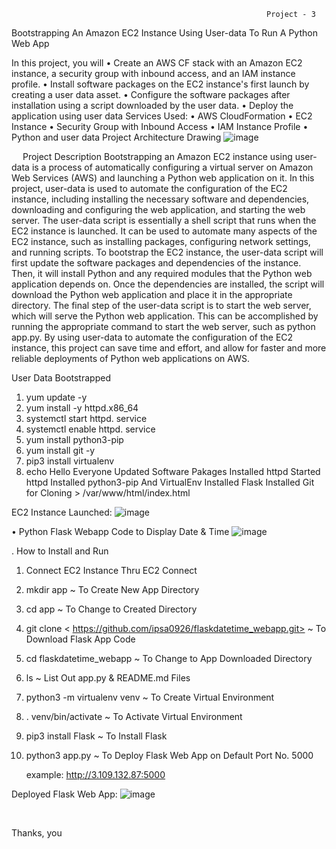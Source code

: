                                                              Project - 3 
 Bootstrapping An Amazon EC2 Instance Using User-data To Run A Python Web App

In this project, you will
•	Create an AWS CF stack with an Amazon EC2 instance, a security group with inbound access, and an IAM instance profile.
•	Install software packages on the EC2 instance's first launch by creating a user data asset.
•	Configure the software packages after installation using a script downloaded by the user data.
•	Deploy the application using user data
Services Used: 
•	AWS CloudFormation
•	EC2 Instance
•	Security Group with Inbound Access
•	IAM Instance Profile
•	Python and user data 
Project Architecture Drawing
 ![image](https://user-images.githubusercontent.com/131501988/235816519-351f22ef-0a09-4a69-ba6a-f638bf048881.png)

 
 Project Description
Bootstrapping an Amazon EC2 instance using user-data is a process of automatically configuring a virtual server on Amazon Web Services (AWS) and launching a Python web application on it. In this project, user-data is used to automate the configuration of the EC2 instance, including installing the necessary software and dependencies, downloading and configuring the web application, and starting the web server.
The user-data script is essentially a shell script that runs when the EC2 instance is launched. It can be used to automate many aspects of the EC2 instance, such as installing packages, configuring network settings, and running scripts.
To bootstrap the EC2 instance, the user-data script will first update the software packages and dependencies of the instance. Then, it will install Python and any required modules that the Python web application depends on. Once the dependencies are installed, the script will download the Python web application and place it in the appropriate directory.
The final step of the user-data script is to start the web server, which will serve the Python web application. This can be accomplished by running the appropriate command to start the web server, such as python app.py.
By using user-data to automate the configuration of the EC2 instance, this project can save time and effort, and allow for faster and more reliable deployments of Python web applications on AWS.

User Data Bootstrapped

1.	yum update -y 
2.	yum install -y httpd.x86_64 
3.	systemctl start httpd. service 
4.	systemctl enable httpd. service 
5.	yum install python3-pip 
6.	yum install git -y 
7.	pip3 install virtualenv 
8.	echo Hello Everyone Updated Software Pakages Installed httpd Started httpd Installed python3-pip And VirtualEnv Installed Flask Installed Git for Cloning   > /var/www/html/index.html 

EC2 Instance Launched:
![image](https://user-images.githubusercontent.com/131501988/235816659-238ad034-c9ba-4261-98db-7ce86e246226.png)

 
•	Python Flask Webapp Code to Display Date & Time
 ![image](https://user-images.githubusercontent.com/131501988/235816713-7acb6f45-659e-4e05-bc86-c0e9acd4bba8.png)


. How to Install and Run
1.	Connect EC2 Instance Thru EC2 Connect
2.	mkdir app ~ To Create New App Directory
3.	cd app ~ To Change to Created Directory
4.	git clone < https://github.com/ipsa0926/flaskdatetime_webapp.git> ~ To Download Flask App Code
5.	cd flaskdatetime_webapp ~ To Change to App Downloaded Directory
6.	ls ~ List Out app.py & README.md Files
7.	python3 -m virtualenv venv ~ To Create Virtual Environment
8.	. venv/bin/activate ~ To Activate Virtual Environment
9.	pip3 install Flask ~ To Install Flask
10.	python3 app.py ~ To Deploy Flask Web App on Default Port No. 5000

       example: http://3.109.132.87:5000

Deployed Flask Web App:
![image](https://user-images.githubusercontent.com/131501988/235816781-fa7088eb-6d23-4350-b6a1-e721d0602c35.png)

  
 

Thanks, you
